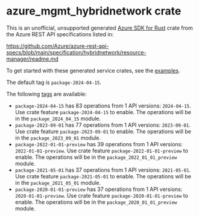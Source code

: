 # azure_mgmt_hybridnetwork crate

This is an unofficial, unsupported generated [Azure SDK for Rust](https://github.com/Azure/azure-sdk-for-rust/tree/legacy) crate from the Azure REST API specifications listed in:

https://github.com/Azure/azure-rest-api-specs/blob/main/specification/hybridnetwork/resource-manager/readme.md

To get started with these generated service crates, see the [examples](https://github.com/Azure/azure-sdk-for-rust/blob/legacy/services/README.md#examples).

The default tag is `package-2024-04-15`.

The following [tags](https://github.com/Azure/azure-sdk-for-rust/blob/legacy/services/tags.md) are available:

- `package-2024-04-15` has 83 operations from 1 API versions: `2024-04-15`. Use crate feature `package-2024-04-15` to enable. The operations will be in the `package_2024_04_15` module.
- `package-2023-09-01` has 77 operations from 1 API versions: `2023-09-01`. Use crate feature `package-2023-09-01` to enable. The operations will be in the `package_2023_09_01` module.
- `package-2022-01-01-preview` has 39 operations from 1 API versions: `2022-01-01-preview`. Use crate feature `package-2022-01-01-preview` to enable. The operations will be in the `package_2022_01_01_preview` module.
- `package-2021-05-01` has 37 operations from 1 API versions: `2021-05-01`. Use crate feature `package-2021-05-01` to enable. The operations will be in the `package_2021_05_01` module.
- `package-2020-01-01-preview` has 37 operations from 1 API versions: `2020-01-01-preview`. Use crate feature `package-2020-01-01-preview` to enable. The operations will be in the `package_2020_01_01_preview` module.